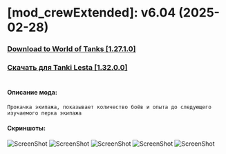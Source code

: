 # [mod_crewExtended]: v6.04 (2025-02-28)
### [**Download to World of Tanks [1.27.1.0]**](https://github.com/spoter/spoter-mods/releases/download/v7/mod_crewExtended.zip)
### [**Скачать для Tanki Lesta [1.32.0.0]**](https://github.com/spoter/spoter-mods/releases/download/v7/mod_crewExtended_RU.zip)
#
#### Описание мода:
    Прокачка экипажа, показывает количество боёв и опыта до следующего изучаемого перка экипажа

#### Скриншоты:
![ScreenShot](./screen.png)
![ScreenShot](./screen1.png)
![ScreenShot](./screen2.png)
![ScreenShot](./screen3.png)
![ScreenShot](./screen4.png)
